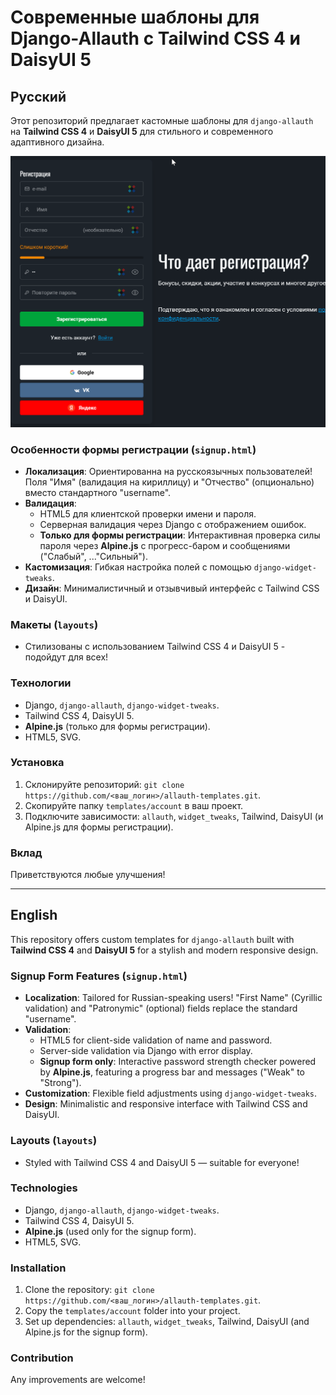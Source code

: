 # Современные шаблоны для Django-Allauth с Tailwind CSS 4 и DaisyUI 5

## Русский

Этот репозиторий предлагает кастомные шаблоны для `django-allauth` на **Tailwind CSS 4** и **DaisyUI 5** для стильного и современного адаптивного дизайна.

![Форма регистрации](screenshots.png)
### Особенности формы регистрации (`signup.html`)
- **Локализация**: Ориентированна на русскоязычных пользователей! Поля "Имя" (валидация на кириллицу) и "Отчество" (опционально) вместо стандартного "username".
- **Валидация**:
  - HTML5 для клиентской проверки имени и пароля.
  - Серверная валидация через Django с отображением ошибок.
  - **Только для формы регистрации**: Интерактивная проверка силы пароля через **Alpine.js** с прогресс-баром и сообщениями ("Слабый", ..."Сильный").
- **Кастомизация**: Гибкая настройка полей с помощью `django-widget-tweaks`.
- **Дизайн**: Минималистичный и отзывчивый интерфейс с Tailwind CSS и DaisyUI.

### Макеты (`layouts`)
- Стилизованы с использованием Tailwind CSS 4 и DaisyUI 5 - подойдут для всех!

### Технологии
- Django, `django-allauth`, `django-widget-tweaks`.
- Tailwind CSS 4, DaisyUI 5.
- **Alpine.js** (только для формы регистрации).
- HTML5, SVG.

### Установка
1. Склонируйте репозиторий: `git clone https://github.com/<ваш_логин>/allauth-templates.git`.
2. Скопируйте папку `templates/account` в ваш проект.
3. Подключите зависимости: `allauth`, `widget_tweaks`, Tailwind, DaisyUI (и Alpine.js для формы регистрации).

### Вклад
Приветствуются любые улучшения!

---

## English

This repository offers custom templates for `django-allauth` built with **Tailwind CSS 4** and **DaisyUI 5** for a stylish and modern responsive design.

### Signup Form Features (`signup.html`)
- **Localization**: Tailored for Russian-speaking users! "First Name" (Cyrillic validation) and "Patronymic" (optional) fields replace the standard "username".
- **Validation**:
  - HTML5 for client-side validation of name and password.
  - Server-side validation via Django with error display.
  - **Signup form only**: Interactive password strength checker powered by **Alpine.js**, featuring a progress bar and messages ("Weak" to "Strong").
- **Customization**: Flexible field adjustments using `django-widget-tweaks`.
- **Design**: Minimalistic and responsive interface with Tailwind CSS and DaisyUI.

### Layouts (`layouts`)
- Styled with Tailwind CSS 4 and DaisyUI 5 — suitable for everyone!

### Technologies
- Django, `django-allauth`, `django-widget-tweaks`.
- Tailwind CSS 4, DaisyUI 5.
- **Alpine.js** (used only for the signup form).
- HTML5, SVG.

### Installation
1. Clone the repository: `git clone https://github.com/<ваш_логин>/allauth-templates.git`.
2. Copy the `templates/account` folder into your project.
3. Set up dependencies: `allauth`, `widget_tweaks`, Tailwind, DaisyUI (and Alpine.js for the signup form).

### Contribution
Any improvements are welcome!
